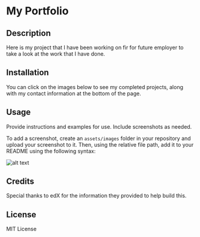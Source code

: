 # My Portfolio

## Description

Here is my project that I have been working on fir for future employer to take a look at the work that I have done.

## Installation

You can click on the images below to see my completed projects, along with my contact information at the bottom of the page.

## Usage

Provide instructions and examples for use. Include screenshots as needed.

To add a screenshot, create an `assets/images` folder in your repository and upload your screenshot to it. Then, using the relative file path, add it to your README using the following syntax:

![alt text](assets/images/screenshot.png)

## Credits

Special thanks to edX for the information they provided to help build this.

## License

MIT License
